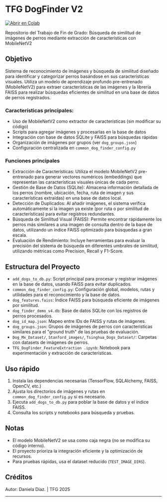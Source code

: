 # TFG DogFinder V2

[![Abrir en Colab](https://colab.research.google.com/assets/colab-badge.svg)](https://colab.research.google.com/github/dasniela/TFG-DogFinderV2/blob/main/TFG_DogFinderV2_colab.ipynb)


Repositorio del Trabajo de Fin de Grado: Búsqueda de similitud de imágenes de perros mediante extracción de características con MobileNetV2

## Objetivo
Sistema de reconocimiento de imágenes y búsqueda de similitud diseñado para identificar y categorizar perros basándose en sus características visuales. Utiliza un modelo de aprendizaje profundo pre-entrenado (MobileNetV2) para extraer características de las imágenes y la librería FAISS para realizar búsquedas eficientes de similitud en una base de datos de perros registrados.


### Características principales:
- Uso de MobileNetV2 como extractor de características (sin modificar su código)
- Scripts para agregar imágenes y procesarlas en la base de datos
- Integración con base de datos SQLite y FAISS para búsquedas rápidas
- Organización de imágenes por grupos (ver `dog_groups.json`)
- Configuración centralizada en `common_dog_finder_config.py`

### Funciones principales
- Extracción de Características: Utiliza el modelo MobileNetV2 pre-entrenado para generar vectores numéricos (embeddings) que representan las características visuales únicas de cada perro.
- Gestión de Base de Datos (SQLite): Almacena información detallada de los perros (nombre, ubicación, fecha, ruta de imagen y sus características extraídas) en una base de datos local.
- Detección de Duplicados: Al añadir imágenes, el sistema verifica automáticamente si la imagen ya existe (por ruta o por similitud de características) para evitar registros redundantes.
- Búsqueda de Similitud Visual (FAISS): Permite encontrar rápidamente los perros más similares a una imagen de consulta dentro de la base de datos, utilizando un índice FAISS optimizado para búsquedas a gran escala.
- Evaluación de Rendimiento: Incluye herramientas para evaluar la precisión del sistema de búsqueda en diferentes umbrales de similitud, utilizando métricas como Precision, Recall y F1-Score.

## Estructura del Proyecto
- `add_dogs_to_db.py`: Script principal para procesar y registrar imágenes en la base de datos, usando FAISS para evitar duplicados.
- `common_dog_finder_config.py`: Configuración global, modelos, rutas y utilidades para el reconocimiento y la base de datos.
- `dog_features.faiss`: Índice FAISS para búsqueda eficiente de imágenes por similitud.
- `dog_finder_demo_v4.db`: Base de datos SQLite con los registros de perros procesados.
- `dog_id_map.json`: Mapeo entre IDs de FAISS y rutas de imágenes.
- `dog_groups.json`: Grupos de imágenes de perros con caracteristicas similares para el "ground truth" de las pruebas de evaluación.
- `Dog_Mx_Dataset/`, `Stanford_images/`, `Tsinghua_Dogs_Dataset/`: Carpetas con datasets de imágenes de perros.
- `TFG_DogFinder_FeatureExtraction .ipynb`: Notebook para experimentación y extracción de características.

## Uso rápido
1. Instala las dependencias necesarias (TensorFlow, SQLAlchemy, FAISS, OpenCV, etc.)
2. Ajusta los directorios de imágenes y rutas en `common_dog_finder_config.py` si es necesario.
3. Ejecuta `add_dogs_to_db.py` para poblar la base de datos y el índice FAISS.
4. Consulta los scripts y notebooks para búsqueda y pruebas.

## Notas
- El modelo MobileNetV2 se usa como caja negra (no se modifica su código interno).
- El proyecto prioriza la integración eficiente y la optimización de recursos.
- Para pruebas rápidas, usa el dataset reducido (`TEST_IMAGE_DIRS`).

## Créditos
Autor: Daniela Díaz. | TFG 2025

---
